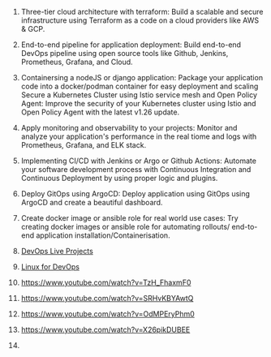 1. Three-tier cloud architecture with terraform: Build a scalable and secure infrastructure using Terraform as a code on a cloud providers like AWS & GCP.  
  
2. End-to-end pipeline for application deployment: Build end-to-end DevOps pipeline using open source tools like Github, Jenkins, Prometheus, Grafana, and Cloud.  
  
3. Containersing a nodeJS or django application: Package your application code into a  docker/podman container for easy deployment and scaling Secure a Kubernetes Cluster using Istio service mesh and Open Policy Agent: Improve the security of your Kubernetes cluster using Istio and Open Policy Agent with the latest v1.26 update.  
  
4. Apply monitoring and observability to your projects: Monitor and analyze your application's performance in the real tiome and logs with Prometheus, Grafana, and ELK stack.  
  
5. Implementing CI/CD with Jenkins or Argo or Github Actions: Automate your software development process with Continuous Integration and Continuous Deployment by using proper logic and plugins.  
  
  6. Deploy GitOps using ArgoCD: Deploy application using GitOps using ArgoCD and create a beautiful dashboard.  
  
7. Create docker image or ansible role for real world use cases: Try creating docker images or ansible role for automating rollouts/ end-to-end application installation/Containerisation.  
8. [DevOps Live Projects](https://www.youtube.com/playlist?list=PLlfy9GnSVerRqYJgVYO0UiExj5byjrW8u)
9. [Linux for DevOps](https://www.youtube.com/playlist?list=PLlfy9GnSVerQr-Se9JRE_tZJk3OUoHCkh)
10. https://www.youtube.com/watch?v=TzH_FhaxmF0
11. https://www.youtube.com/watch?v=SRHvKBYAwtQ
12. https://www.youtube.com/watch?v=OdMPEryPhm0
13. https://www.youtube.com/watch?v=X26pikDUBEE
14. 